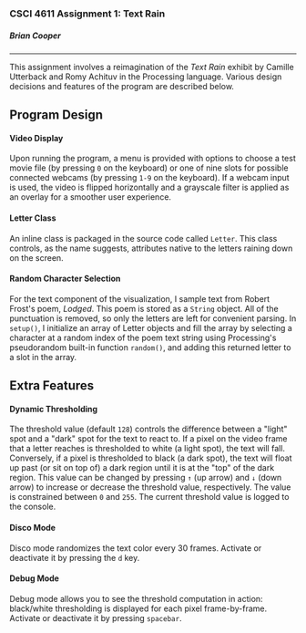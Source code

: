 ### CSCI 4611 Assignment 1: Text Rain
##### Brian Cooper
<hr>

This assignment involves a reimagination of the _Text Rain_ exhibit by Camille Utterback and Romy Achituv in the Processing language. Various design decisions and features of the program are described below.

## Program Design

#### Video Display
Upon running the program, a menu is provided with options to choose a test movie file (by pressing `0` on the keyboard) or one of nine slots for possible connected webcams (by pressing `1-9` on the keyboard). If a webcam input is used, the video is flipped horizontally and a grayscale filter is applied as an overlay for a smoother user experience.

#### Letter Class
An inline class is packaged in the source code called `Letter`. This class controls, as the name suggests, attributes native to the letters raining down on the screen.

#### Random Character Selection
For the text component of the visualization, I sample text from Robert Frost's poem, _Lodged_. This poem is stored as a `String` object. All of the punctuation is removed, so only the letters are left for convenient parsing. In `setup()`, I initialize an array of Letter objects and fill the array by selecting a character at a random index of the poem text string using Processing's pseudorandom built-in function `random()`, and adding this returned letter to a slot in the array.

## Extra Features

#### Dynamic Thresholding
The threshold value (default `128`) controls the difference between a "light" spot and a "dark" spot for the text to react to. If a pixel on the video frame that a letter reaches is thresholded to white (a light spot), the text will fall. Conversely, if a pixel is thresholded to black (a dark spot), the text will float up past (or sit on top of) a dark region until it is at the "top" of the dark region. This value can be changed by pressing `↑` (up arrow) and `↓` (down arrow) to increase or decrease the threshold value, respectively. The value is constrained between `0` and `255`. The current threshold value is logged to the console.

#### Disco Mode
Disco mode randomizes the text color every 30 frames. Activate or deactivate it by pressing the `d` key.

#### Debug Mode
Debug mode allows you to see the threshold computation in action: black/white thresholding is displayed for each pixel frame-by-frame. Activate or deactivate it by pressing `spacebar`.
